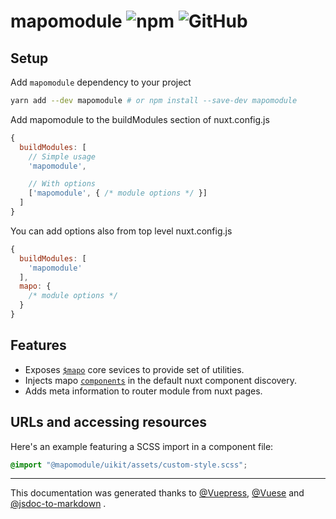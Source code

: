 # mapomodule ![npm](https://img.shields.io/npm/v/mapomodule?style=flat-square) ![GitHub](https://img.shields.io/github/license/lotrekagency/mapo?style=flat-square)

## Setup
Add `mapomodule` dependency to your project
```sh
yarn add --dev mapomodule # or npm install --save-dev mapomodule
```
Add mapomodule to the buildModules section of nuxt.config.js
```js
{
  buildModules: [
    // Simple usage
    'mapomodule',

    // With options
    ['mapomodule', { /* module options */ }]
  ]
}
```
 
 You can add options also from top level nuxt.config.js

```js
{
  buildModules: [
    'mapomodule'
  ],
  mapo: {
    /* module options */
  }
}
```
## Features

- Exposes [`$mapo`](https://lotrekagency.github.io/mapo/core/) core sevices to provide set of utilities.
- Injects mapo [`components`](https://lotrekagency.github.io/mapo/components/) in the default nuxt component discovery.
- Adds meta information to router module from nuxt pages.


## URLs and accessing resources
Here's an example featuring a SCSS import in a component file:

```scss
@import "@mapomodule/uikit/assets/custom-style.scss";
```

* * * 
This documentation was generated thanks to [@Vuepress](https://vuepress.vuejs.org/), [@Vuese](https://vuese.org/) and [@jsdoc-to-markdown](https://github.com/jsdoc2md/jsdoc-to-markdown#readme) .
